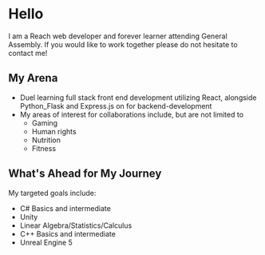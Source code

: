 <h1>Hello</h1>

<p>I am a Reach web developer and forever learner attending General Assembly. If you would like to work together please do not hesitate to contact me!</p>

<h2>My Arena</h2>
<ul>
<li>Duel learning full stack front end development utilizing React, alongside Python_Flask and Express.js on for backend-development</li>

<li>My areas of interest for collaborations include, but are not limited to
<ul><li>Gaming</li>
<li>Human rights</li>
<li>Nutrition</li>
<li>Fitness</li>
</ul>
</ul>

<h2>What's Ahead for My Journey</h2>
My targeted goals include:
<ul>
<li>C# Basics and intermediate</li>
<li>Unity</li>
<li>Linear Algebra/Statistics/Calculus</li>
<li>C++ Basics and intermediate</li>
<li>Unreal Engine 5</li
</ul>

